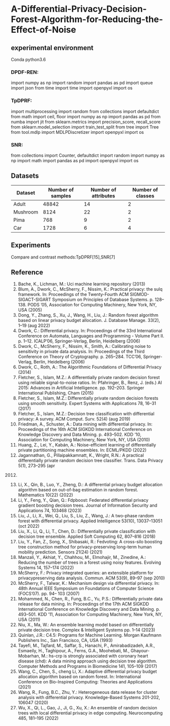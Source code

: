 # A-Differential-Privacy-Decision-Forest-Algorithm-for-Reducing-the-Effect-of-Noise
## experimental environment
Conda python3.6
### DPDF-REN:
import numpy as np
import random
import pandas as pd
import queue
import json
from time import time
import openpyxl
import os
### TpDPRF:
import multiprocessing
import random
from collections import defaultdict
from math import ceil, floor
import numpy as np
import pandas as pd
from numba import jit
from sklearn.metrics import precision_score, recall_score
from sklearn.model_selection import train_test_split
from tree import Tree
from tool.mdlp import MDLPDiscretizer
import openpyxl
import os
### SNR:
from collections import Counter, defaultdict
import random
import numpy as np
import math
import pandas as pd
import openpyxl
import os

## Datasets

 Dataset  | Number of samples  |  Number of attributes  |  Number of classes
 ---- | ----- | ------  | ------
 Adult  | 48842 | 14 | 2
 Mushroom  | 8124 | 22 | 2
 Pima  | 768 | 9 | 2
 Car  | 1728 | 6 | 4
 ## Experiments
 Compare and contrast methods:TpDPRF[15],SNR[7]
  ## Reference
1. Bache, K., Lichman, M.: Uci machine learning repository (2013)
2. Blum, A., Dwork, C., McSherry, F., Nissim, K.: Practical privacy: the sulq framework. In: Proceedings of the Twenty-Fourth ACM SIGMOD-SIGACT-SIGART
Symposium on Principles of Database Systems. p. 128–138. PODS ’05, Association for Computing Machinery, New York, NY, USA (2005)
3. Dong, Y., Zhang, S., Xu, J., Wang, H., Liu, J.: Random forest algorithm based on
linear privacy budget allocation. J. Database Manage. 33(2), 1–19 (aug 2022)
4. Dwork, C.: Differential privacy. In: Proceedings of the 33rd International Conference on Automata, Languages and Programming - Volume Part II. p. 1–12.
ICALP’06, Springer-Verlag, Berlin, Heidelberg (2006)
5. Dwork, C., McSherry, F., Nissim, K., Smith, A.: Calibrating noise to sensitivity
in private data analysis. In: Proceedings of the Third Conference on Theory of
Cryptography. p. 265–284. TCC’06, Springer-Verlag, Berlin, Heidelberg (2006)
6. Dwork, C., Roth, A.: The Algorithmic Foundations of Differential Privacy (2014)
7. Fletcher, S., Islam, M.Z.: A differentially private random decision forest using
reliable signal-to-noise ratios. In: Pfahringer, B., Renz, J. (eds.) AI 2015: Advances
in Artificial Intelligence. pp. 192–203. Springer International Publishing, Cham
(2015)
8. Fletcher, S., Islam, M.Z.: Differentially private random decision forests using
smooth sensitivity. Expert Systems with Applications 78, 16–31 (2017)
9. Fletcher, S., Islam, M.Z.: Decision tree classification with differential privacy: A
survey. ACM Comput. Surv. 52(4) (aug 2019)
10. Friedman, A., Schuster, A.: Data mining with differential privacy. In: Proceedings
of the 16th ACM SIGKDD International Conference on Knowledge Discovery and
Data Mining. p. 493–502. KDD ’10, Association for Computing Machinery, New
York, NY, USA (2010)
11. Huang, Z., Lei, Y., Kabán, A.: Noise-efficient learning of differentially private partitioning machine ensembles. In: ECML/PKDD (2022)
12. Jagannathan, G., Pillaipakkamnatt, K., Wright, R.N.: A practical differentially
private random decision tree classifier. Trans. Data Privacy 5(1), 273–295 (apr
2012)
13. Li, X., Qin, B., Luo, Y., Zheng, D.: A differential privacy budget allocation algorithm based on out-of-bag estimation in random forest. Mathematics 10(22)
(2022)
14. Li, Y., Feng, Y., Qian, Q.: Fdpboost: Federated differential privacy gradient boosting decision trees. Journal of Information Security and Applications 74, 103468
(2023)
15. Liu, J., Li, X., Wei, Q., Liu, S., Liu, Z., Wang, J.: A two-phase random forest with
differential privacy. Applied Intelligence 53(10), 13037–13051 (oct 2022)
16. Liu, X., Li, Q., Li, T., Chen, D.: Differentially private classification with decision
tree ensemble. Applied Soft Computing 62, 807–816 (2018)
17. Liu, Y., Fan, Z., Song, X., Shibasaki, R.: Fedvoting: A cross-silo boosting tree
construction method for privacy-preserving long-term human mobility prediction.
Sensors 21(24) (2021)
18. Manzali, Y., Akhiat, Y., Chahhou, M., Elmohajir, M., Zinedine, A.: Reducing the
number of trees in a forest using noisy features. Evolving Systems 14, 157–174
(2022)
19. McSherry, F.: Privacy integrated queries: an extensible platform for privacypreserving data analysis. Commun. ACM 53(9), 89–97 (sep 2010)
20. McSherry, F., Talwar, K.: Mechanism design via differential privacy. In: 48th Annual IEEE Symposium on Foundations of Computer Science (FOCS’07). pp. 94–
103 (2007)
21. Mohammed, N., Chen, R., Fung, B.C., Yu, P.S.: Differentially private data release
for data mining. In: Proceedings of the 17th ACM SIGKDD International Conference on Knowledge Discovery and Data Mining. p. 493–501. KDD ’11, Association
for Computing Machinery, New York, NY, USA (2011)
22. Niu, X., Ma, W.: An ensemble learning model based on differentially private decision tree. Complex & Intelligent Systems pp. 1–14 (2023)
23. Quinlan, J.R.: C4.5: Programs for Machine Learning. Morgan Kaufmann Publishers Inc., San Francisco, CA, USA (1993)
24. Tayefi, M., Tajfard, M., Saffar, S., Hanachi, P., Amirabadizadeh, A.R., Esmaeily,
H., Taghipour, A., Ferns, G.A., Moohebati, M., Ghayour-Mobarhan, M.: hs-crp
is strongly associated with coronary heart disease (chd): A data mining approach
using decision tree algorithm. Computer Methods and Programs in Biomedicine
141, 105–109 (2017)
25. Wang, C., Chen, S., cheng Li, X.: Adaptive differential privacy budget allocation
algorithm based on random forest. In: International Conference on Bio-Inspired
Computing: Theories and Applications (2021)
26. Wang, R., Fung, B.C., Zhu, Y.: Heterogeneous data release for cluster analysis
with differential privacy. Knowledge-Based Systems 201-202, 106047 (2020)
27. Wu, X., Qi, L., Gao, J., Ji, G., Xu, X.: An ensemble of random decision trees with
local differential privacy in edge computing. Neurocomputing 485, 181–195 (2022)
 
